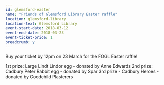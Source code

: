 ```yaml
---
id: glemsford-easter
name: "Friends of Glemsford Library Easter raffle"
location: glemsford-library
location-text: Glemsford Library
event-start-date: 2018-03-12
event-end-date: 2018-03-23
event-ticket-price: 1
breadcrumb: y
---
```


Buy your ticket by 12pm on 23 March for the FOGL Easter raffle!

1st prize: Large Lindt Lindor egg - donated by Anne Edwards
2nd prize: Cadbury Peter Rabbit egg - donated by Spar
3rd prize - Cadbury Heroes - donated by Goodchild Plasterers
